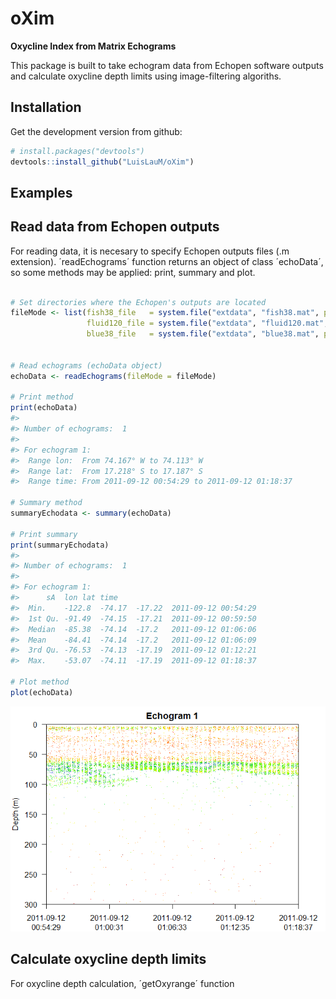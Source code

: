 oXim
====

**Oxycline Index from Matrix Echograms**

This package is built to take echogram data from Echopen software outputs and calculate oxycline depth limits using image-filtering algoriths.

Installation
------------

Get the development version from github:

``` r
# install.packages("devtools")
devtools::install_github("LuisLauM/oXim")
```

Examples
--------

Read data from Echopen outputs
------------------------------

For reading data, it is necesary to specify Echopen outputs files (.m extension). ´readEchograms´ function returns an object of class ´echoData´, so some methods may be applied: print, summary and plot.

``` r

# Set directories where the Echopen's outputs are located
fileMode <- list(fish38_file   = system.file("extdata", "fish38.mat", package = "oXim"),
                 fluid120_file = system.file("extdata", "fluid120.mat", package = "oXim"),
                 blue38_file   = system.file("extdata", "blue38.mat", package = "oXim"))


# Read echograms (echoData object)
echoData <- readEchograms(fileMode = fileMode)

# Print method
print(echoData)
#> 
#> Number of echograms:  1 
#> 
#> For echogram 1:
#>  Range lon:  From 74.167° W to 74.113° W 
#>  Range lat:  From 17.218° S to 17.187° S 
#>  Range time: From 2011-09-12 00:54:29 to 2011-09-12 01:18:37

# Summary method
summaryEchodata <- summary(echoData)

# Print summary
print(summaryEchodata)
#> 
#> Number of echograms:  1 
#> 
#> For echogram 1:
#>      sA  lon lat time    
#>  Min.    -122.8  -74.17  -17.22  2011-09-12 00:54:29 
#>  1st Qu. -91.49  -74.15  -17.21  2011-09-12 00:59:50 
#>  Median  -85.38  -74.14  -17.2   2011-09-12 01:06:06 
#>  Mean    -84.41  -74.14  -17.2   2011-09-12 01:06:09 
#>  3rd Qu. -76.53  -74.13  -17.19  2011-09-12 01:12:21 
#>  Max.    -53.07  -74.11  -17.19  2011-09-12 01:18:37 

# Plot method
plot(echoData)
```

![](README-unnamed-chunk-2-1.png)

Calculate oxycline depth limits
-------------------------------

For oxycline depth calculation, ´getOxyrange´ function
